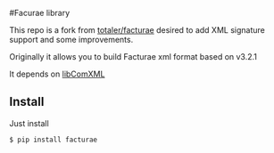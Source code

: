#Facurae library

This repo is a fork from [totaler/facturae](https://github.com/totaler/facturae) desired to add XML signature support and some improvements.

Originally it allows you to build Facturae xml format based on v3.2.1

It depends on [libComXML](https://github.com/gisce/libComXML)

## Install

Just install

```
$ pip install facturae
```
